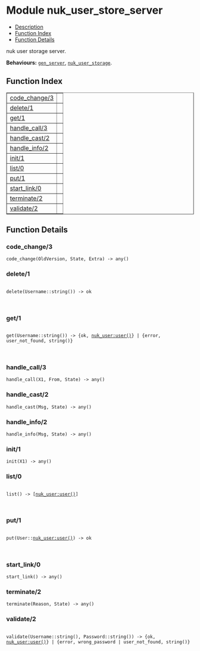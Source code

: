 

# Module nuk_user_store_server #
* [Description](#description)
* [Function Index](#index)
* [Function Details](#functions)

nuk user storage server.

__Behaviours:__ [`gen_server`](gen_server.md), [`nuk_user_storage`](nuk_user_storage.md).

<a name="index"></a>

## Function Index ##


<table width="100%" border="1" cellspacing="0" cellpadding="2" summary="function index"><tr><td valign="top"><a href="#code_change-3">code_change/3</a></td><td></td></tr><tr><td valign="top"><a href="#delete-1">delete/1</a></td><td></td></tr><tr><td valign="top"><a href="#get-1">get/1</a></td><td></td></tr><tr><td valign="top"><a href="#handle_call-3">handle_call/3</a></td><td></td></tr><tr><td valign="top"><a href="#handle_cast-2">handle_cast/2</a></td><td></td></tr><tr><td valign="top"><a href="#handle_info-2">handle_info/2</a></td><td></td></tr><tr><td valign="top"><a href="#init-1">init/1</a></td><td></td></tr><tr><td valign="top"><a href="#list-0">list/0</a></td><td></td></tr><tr><td valign="top"><a href="#put-1">put/1</a></td><td></td></tr><tr><td valign="top"><a href="#start_link-0">start_link/0</a></td><td></td></tr><tr><td valign="top"><a href="#terminate-2">terminate/2</a></td><td></td></tr><tr><td valign="top"><a href="#validate-2">validate/2</a></td><td></td></tr></table>


<a name="functions"></a>

## Function Details ##

<a name="code_change-3"></a>

### code_change/3 ###

`code_change(OldVersion, State, Extra) -> any()`

<a name="delete-1"></a>

### delete/1 ###

<pre><code>
delete(Username::string()) -&gt; ok
</code></pre>
<br />

<a name="get-1"></a>

### get/1 ###

<pre><code>
get(Username::string()) -&gt; {ok, <a href="nuk_user.md#type-user">nuk_user:user()</a>} | {error, user_not_found, string()}
</code></pre>
<br />

<a name="handle_call-3"></a>

### handle_call/3 ###

`handle_call(X1, From, State) -> any()`

<a name="handle_cast-2"></a>

### handle_cast/2 ###

`handle_cast(Msg, State) -> any()`

<a name="handle_info-2"></a>

### handle_info/2 ###

`handle_info(Msg, State) -> any()`

<a name="init-1"></a>

### init/1 ###

`init(X1) -> any()`

<a name="list-0"></a>

### list/0 ###

<pre><code>
list() -&gt; [<a href="nuk_user.md#type-user">nuk_user:user()</a>]
</code></pre>
<br />

<a name="put-1"></a>

### put/1 ###

<pre><code>
put(User::<a href="nuk_user.md#type-user">nuk_user:user()</a>) -&gt; ok
</code></pre>
<br />

<a name="start_link-0"></a>

### start_link/0 ###

`start_link() -> any()`

<a name="terminate-2"></a>

### terminate/2 ###

`terminate(Reason, State) -> any()`

<a name="validate-2"></a>

### validate/2 ###

<pre><code>
validate(Username::string(), Password::string()) -&gt; {ok, <a href="nuk_user.md#type-user">nuk_user:user()</a>} | {error, wrong_password | user_not_found, string()}
</code></pre>
<br />

